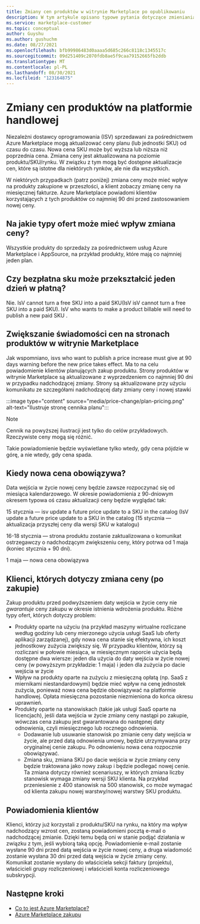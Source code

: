 ```yaml
---
title: Zmiany cen produktów w witrynie Marketplace po opublikowaniu
description: W tym artykule opisano typowe pytania dotyczące zmieniania cen planów po opublikowaniu.
ms.service: marketplace-customer
ms.topic: conceptual
author: Guyshu
ms.author: gushuchm
ms.date: 08/27/2021
ms.openlocfilehash: bfb99986483d0aaaa5d685c266c8118c1345517c
ms.sourcegitcommit: 09d251409c2070fdb8ae5f9caa79152665fb2ddb
ms.translationtype: MT
ms.contentlocale: pl-PL
ms.lasthandoff: 08/30/2021
ms.locfileid: "123164875"
---
```

# <a name="price-changes-to-marketplace-products"></a>Zmiany cen produktów na platformie handlowej

Niezależni dostawcy oprogramowania (ISV) sprzedawani za pośrednictwem Azure Marketplace mogą aktualizować ceny planu (lub jednostki SKU) od czasu do czasu. Nowa cena SKU może być wyższa lub niższa niż poprzednia cena. Zmiana ceny jest aktualizowana na poziomie produktu/SKU/rynku. W związku z tym mogą być dostępne aktualizacje cen, które są istotne dla niektórych rynków, ale nie dla wszystkich.

W niektórych przypadkach (patrz poniżej) zmiana ceny może mieć wpływ na produkty zakupione w przeszłości, a klient zobaczy zmianę ceny na miesięcznej fakturze. Azure Marketplace powiadomi klientów korzystających z tych produktów co najmniej 90 dni przed zastosowaniem nowej ceny.

## <a name="which-offer-types-can-be-affected-from-price-change"></a>Na jakie typy ofert może mieć wpływ zmiana ceny?

Wszystkie produkty do sprzedaży za pośrednictwem usług Azure Marketplace i AppSource, na przykład produkty, które mają co najmniej jeden plan.

## <a name="can-a-free-sku-turn-one-day-into-a-paid-one"></a>Czy bezpłatna sku może przekształcić jeden dzień w płatną?

Nie. IsV cannot turn a free SKU into a paid SKU(IsV isV cannot turn a free SKU into a paid SKU). IsV who wants to make a product billable will need to publish a new paid SKU .

## <a name="price-increase-awareness-in-the-marketplace-product-pages"></a>Zwiększanie świadomości cen na stronach produktów w witrynie Marketplace

Jak wspomniano, isvs who want to publish a price increase must give at 90 days warning before the new price takes effect. Ma to na celu powiadomienie klientów planujących zakup produktu. Strony produktów w witrynie Marketplace są aktualizowane z wyprzedzeniem co najmniej 90 dni w przypadku nadchodzącej zmiany. Strony są aktualizowane przy użyciu komunikatu ze szczegółami nadchodzącej daty zmiany ceny i nowej stawki

:::image type="content" source="media/price-change/plan-pricing.png" alt-text="Ilustruje stronę cennika planu":::

> [!NOTE]
> Cennik na powyższej ilustracji jest tylko do celów przykładowych. Rzeczywiste ceny mogą się różnić.

Takie powiadomienie będzie wyświetlane tylko wtedy, gdy cena pójdzie w górę, a nie wtedy, gdy cena spada.

## <a name="when-is-the-new-price-taking-effect"></a>Kiedy nowa cena obowiązywa?

 Data wejścia w życie nowej ceny będzie zawsze rozpoczynać się od miesiąca kalendarzowego. W okresie powiadomienia z 90-dniowym okresem typowa oś czasu aktualizacji ceny będzie wyglądać tak:

15 stycznia — isv update a future price update to a SKU in the catalog (IsV update a future price update to a SKU in the catalog (15 stycznia — aktualizacja przyszłej ceny dla wersji SKU w katalogu)

16-18 stycznia — strona produktu zostanie zaktualizowana o komunikat ostrzegawczy o nadchodzącym zwiększeniu ceny, który potrwa od 1 maja (koniec stycznia + 90 dni).

1 maja — nowa cena obowiązywa

## <a name="customers-affected-from-a-price-change-post-purchase"></a>Klienci, których dotyczy zmiana ceny (po zakupie)

Zakup produktu przed podwyższeniem daty wejścia w życie ceny nie *gwarantuje* ceny zakupu w okresie istnienia wdrożenia produktu. Różne typy ofert, których dotyczy problem:

- Produkty oparte na użyciu (na przykład maszyny wirtualne rozliczane według godziny lub ceny mierzonego użycia usługi SaaS lub oferty aplikacji zarządzanej), gdy nowa cena stanie się efektywna, ich koszt jednostkowy zużycia zwiększy się. W przypadku klientów, którzy są rozliczani w połowie miesiąca, w miesięcznym raporcie użycia będą dostępne dwa wiersze: jeden dla użycia do daty wejścia w życie nowej ceny (w powyższym przykładzie: 1 maja) i jeden dla zużycia po dacie wejścia w życie
- Wpływ na produkty oparte na zużyciu z miesięczną opłatą (np. SaaS z miernikami niestandardowymi) będzie mieć wpływ na cenę jednostek zużycia, ponieważ nowa cena będzie obowiązywać na platformie handlowej. Opłata miesięczna pozostanie niezmieniona do końca okresu uprawnień.
- Produkty oparte na stanowiskach (takie jak usługi SaaS oparte na licencjach), jeśli data wejścia w życie zmiany ceny nastąpi po zakupie, wówczas cena zakupu jest gwarantowana do następnej daty odnowienia, czyli miesięcznego lub rocznego odnowienia.
    - Dodawanie lub usuwanie stanowisk po zmianie ceny daty wejścia w życie, ale przed datą odnowienia umowy, będzie utrzymywana przy oryginalnej cenie zakupu. Po odnowieniu nowa cena rozpocznie obowiązywać.
    - Zmiana sku, zmiana SKU po dacie wejścia w życie zmiany ceny będzie traktowana jako nowy zakup i będzie podlegać nowej cenie. Ta zmiana dotyczy również scenariuszy, w których zmiana liczby stanowisk wymaga zmiany wersji SKU klienta. Na przykład przeniesienie z 400 stanowisk na 500 stanowisk, co może wymagać od klienta zakupu nowej warstwy/nowej warstwy SKU produktu.

## <a name="customer-notifications"></a>Powiadomienia klientów

Klienci, którzy już korzystali z produktu/SKU na rynku, na który ma wpływ nadchodzący wzrost cen, zostaną powiadomieni pocztą e-mail o nadchodzącej zmianie. Dzięki temu będą oni w stanie podjąć działania w związku z tym, jeśli wybiorą taką opcję. Powiadomienie e-mail zostanie wysłane 90 dni przed datą wejścia w życie nowej ceny, a druga wiadomość zostanie wysłana 30 dni przed datą wejścia w życie zmiany ceny. Komunikat zostanie wysłany do właściciela sekcji faktury (projektu), właścicieli grupy rozliczeniowej i właścicieli konta rozliczeniowego subskrypcji.

## <a name="next-steps"></a>Następne kroki

- [Co to jest Azure Marketplace?](azure-marketplace-overview.md)
- [Azure Marketplace zakupu](azure-purchasing-invoicing.md)